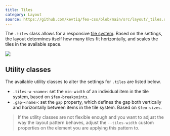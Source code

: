 ```yaml
---
title: Tiles
category: Layout
source: https://github.com/kevtiq/feo-css/blob/main/src/layout/_tiles.scss
---
```


The `.tiles` class allows for a responsive [tile system](https://crinkles.io/writing/css-layout-patterns#responsive-multi-column-grid-system). Based on the settings, the layout determines itself how many tiles fit horizontally, and scales the tiles in the available space.

![](/img/tiles.png)

## Utility classes

The available utility classes to alter the settings for `.tiles` are listed below.

- `.tiles-w-<name>`: set the `min-width` of an individual item in the tile system, based on `$feo-breakpoints`.
- `.gap-<name>`: set the `gap` property, which defines the gap both vertically and horizontally between items in the tile system. Based on `$feo-sizes`.

> If the utility classes are not flexible enough and you want to adjust the way the layout pattern behaves, adjust the `--tiles-width` custom properties on the element you are applying this pattern to.
